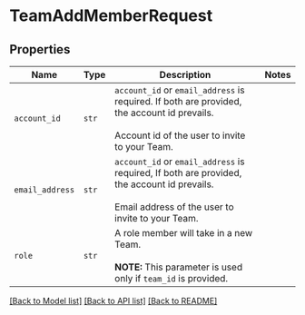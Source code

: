 # TeamAddMemberRequest



## Properties
Name | Type | Description | Notes
------------ | ------------- | ------------- | -------------
| `account_id` | ```str``` |  `account_id` or `email_address` is required. If both are provided, the account id prevails.<br><br>Account id of the user to invite to your Team.  |  |
| `email_address` | ```str``` |  `account_id` or `email_address` is required, If both are provided, the account id prevails.<br><br>Email address of the user to invite to your Team.  |  |
| `role` | ```str``` |  A role member will take in a new Team.<br><br>**NOTE:** This parameter is used only if `team_id` is provided.  |  |

[[Back to Model list]](../README.md#documentation-for-models) [[Back to API list]](../README.md#documentation-for-api-endpoints) [[Back to README]](../README.md)


